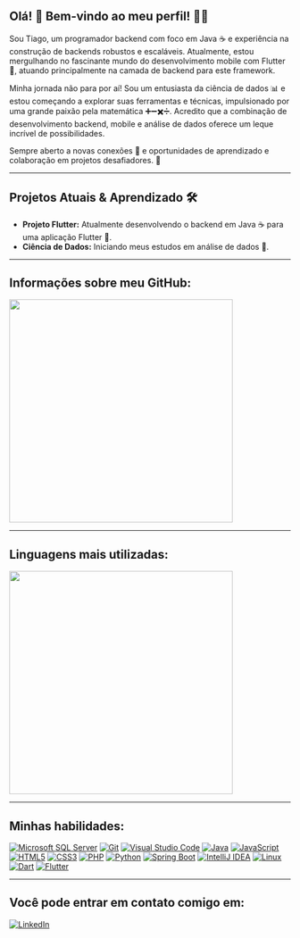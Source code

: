 ## Olá! 👋 Bem-vindo ao meu perfil! 🚀🐧

Sou Tiago, um programador backend com foco em Java ☕ e experiência na construção de backends robustos e escaláveis. Atualmente, estou mergulhando no fascinante mundo do desenvolvimento mobile com Flutter 📱, atuando principalmente na camada de backend para este framework.

Minha jornada não para por aí! Sou um entusiasta da ciência de dados 📊 e estou começando a explorar suas ferramentas e técnicas, impulsionado por uma grande paixão pela matemática ➕➖✖️➗. Acredito que a combinação de desenvolvimento backend, mobile e análise de dados oferece um leque incrível de possibilidades.

Sempre aberto a novas conexões 🤝 e oportunidades de aprendizado e colaboração em projetos desafiadores. 🌱

---

## Projetos Atuais & Aprendizado 🛠️

* **Projeto Flutter:** Atualmente desenvolvendo o backend em Java ☕ para uma aplicação Flutter 📱.
* **Ciência de Dados:** Iniciando meus estudos em análise de dados 🔬.

---

## Informações sobre meu GitHub:

<img src="https://github-readme-stats.vercel.app/api?username=tiagonsdev&show_icons=true&theme=github_dark&hide=contribs,issues&rank_icon=github" width="400" />

---

## Linguagens mais utilizadas:

<img src="https://github-readme-stats.vercel.app/api/top-langs/?username=tiagonsdev&layout=compact&theme=github_dark" width="400" />

---
## Minhas habilidades:

[![Microsoft SQL Server](https://img.shields.io/badge/Microsoft%20SQL%20Server-CC2927?style=for-the-badge&logo=microsoftsqlserver&logoColor=white)](https://www.microsoft.com/pt-br/sql-server)
[![Git](https://img.shields.io/badge/Git-F05032?style=for-the-badge&logo=git&logoColor=white)](https://git-scm.com/)
[![Visual Studio Code](https://img.shields.io/badge/Visual%20Studio%20Code-007ACC?style=for-the-badge&logo=visualstudiocode&logoColor=white)](https://code.visualstudio.com/)
[![Java](https://img.shields.io/badge/Java-ED8B00?style=for-the-badge&logo=openjdk&logoColor=white)](https://www.java.com/pt-BR/)
[![JavaScript](https://img.shields.io/badge/JavaScript-F7DF1E?style=for-the-badge&logo=javascript&logoColor=black)](https://developer.mozilla.org/pt-BR/docs/Web/JavaScript)
[![HTML5](https://img.shields.io/badge/HTML5-E34F26?style=for-the-badge&logo=html5&logoColor=white)](https://developer.mozilla.org/pt-BR/docs/Web/HTML)
[![CSS3](https://img.shields.io/badge/CSS3-1572B6?style=for-the-badge&logo=css3&logoColor=white)](https://developer.mozilla.org/pt-BR/docs/Web/CSS)
[![PHP](https://img.shields.io/badge/PHP-777BB4?style=for-the-badge&logo=php&logoColor=white)](https://www.php.net/)
[![Python](https://img.shields.io/badge/Python-3776AB?style=for-the-badge&logo=python&logoColor=white)](https://www.python.org/)
[![Spring Boot](https://img.shields.io/badge/Spring_Boot-6DB33F?style=for-the-badge&logo=springboot&logoColor=white)](https://spring.io/projects/spring-boot)
[![IntelliJ IDEA](https://img.shields.io/badge/IntelliJIDEA-000000.svg?style=for-the-badge&logo=intellij-idea&logoColor=white)](https://www.jetbrains.com/idea/)
[![Linux](https://img.shields.io/badge/Linux-FCC624?style=for-the-badge&logo=linux&logoColor=black)](https://www.linux.org/)
[![Dart](https://img.shields.io/badge/Dart-0175C2?style=for-the-badge&logo=dart&logoColor=white)](https://dart.dev/)
[![Flutter](https://img.shields.io/badge/Flutter-02569B?style=for-the-badge&logo=flutter&logoColor=white)](https://flutter.dev/)

---

## Você pode entrar em contato comigo em:

[![LinkedIn](https://img.shields.io/badge/LinkedIn-0077B5?style=for-the-badge&logo=linkedin&logoColor=white)](https://www.linkedin.com/in/tiago-novaes-de-sousa-7304972a7/)

